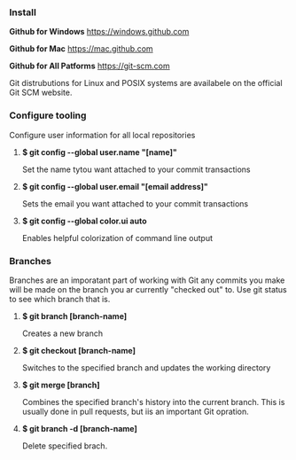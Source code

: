 ### Install 

**Github for Windows**
https://windows.github.com

**Github for Mac**
https://mac.github.com

**Github for All Patforms**
https://git-scm.com

Git distrubutions for Linux and POSIX systems are availabele on the official Git SCM website.

### Configure tooling
Configure user information for all local repositories

1. **$ git config --global user.name "[name]"**

    Set the name tytou want attached to your commit transactions

2. **$ git config --global user.email "[email address]"**

    Sets the email you want attached to your commit transactions

3. **$ git config --global color.ui auto**

    Enables helpful colorization of command line output

### Branches

Branches are an imporatant part of working with Git any commits you make will be made on the branch you ar currently "checked out" to. Use git status to see which branch that is.

1. **$ git branch [branch-name]**

    Creates a new branch
   
2. **$ git checkout [branch-name]**

    Switches to the specified branch and updates the working directory
   
3. **$ git merge [branch]**

    Combines the specified branch's history into the current branch. This is usually done in pull requests, but iis an important Git opration.

4. **$ git branch -d [branch-name]**

    Delete specified brach.   
